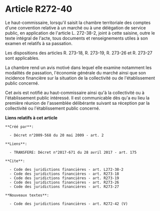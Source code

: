 # Article R272-40

Le haut-commissaire, lorsqu'il saisit la chambre territoriale des comptes d'une convention relative à un marché ou à une
délégation de service public, en application de l'article L. 272-38-2, joint à cette saisine, outre le texte intégral de
l'acte, tous documents et renseignements utiles à son examen et relatifs à sa passation. 

Les dispositions des articles R. 273-18, R. 273-19, R. 273-26 et R. 273-27 sont applicables.

La chambre rend un avis motivé dans lequel elle examine notamment les modalités de passation, l'économie générale du marché
ainsi que son incidence financière sur la situation de la collectivité ou de l'établissement public concerné. 

Cet avis est notifié au haut-commissaire ainsi qu'à la collectivité ou à l'établissement public intéressé. Il est
communicable dès qu'a eu lieu la première réunion de l'assemblée délibérante suivant sa réception par la collectivité ou
l'établissement public concerné.

**Liens relatifs à cet article**

	**Créé par**:

	  - Décret n°2009-568 du 20 mai 2009 - art. 2

	**Liens**:

	  - TRANSFERE: Décret n°2017-671 du 28 avril 2017 - art. 175

	**Cite**:

	  - Code des juridictions financières - art. L272-38-2
	  - Code des juridictions financières - art. R273-18
	  - Code des juridictions financières - art. R273-19
	  - Code des juridictions financières - art. R273-26
	  - Code des juridictions financières - art. R273-27

	**Nouveaux textes**:

	  - Code des juridictions financières - art. R272-42 (V)
